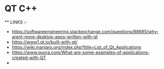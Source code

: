 # QT C++

** LINKS :-

- https://softwareengineering.stackexchange.com/questions/88685/why-arent-more-desktop-apps-written-with-qt
- https://www1.qt.io/built-with-qt/
- https://wiki.manjaro.org/index.php?title=List_of_Qt_Applications
- https://www.quora.com/What-are-some-examples-of-applications-created-with-QT
- 